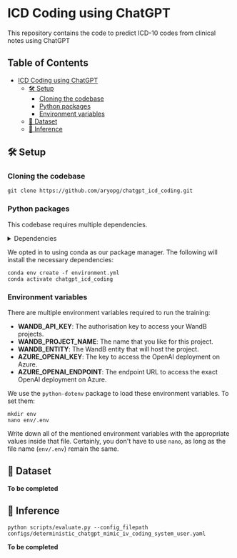 # ICD Coding using ChatGPT

This repository contains the code to predict ICD-10 codes from clinical notes using ChatGPT

<!-- omit in toc -->
## Table of Contents
- [ICD Coding using ChatGPT](#icd-coding-using-chatgpt)
  - [🛠️ Setup](#️-setup)
    - [Cloning the codebase](#cloning-the-codebase)
    - [Python packages](#python-packages)
    - [Environment variables](#environment-variables)
  - [💾 Dataset](#-dataset)
  - [🤖 Inference](#-inference)

## 🛠️ Setup
### Cloning the codebase

```
git clone https://github.com/aryopg/chatgpt_icd_coding.git
```

### Python packages
This codebase requires multiple dependencies.
<details>
<summary>Dependencies</summary>

```
- pip
- numpy
- pydantic
- python-dotenv
- black
- isort
- tqdm
- wandb
- pandas
- matplotlib
- scikit-learn
```
</details>

We opted in to using conda as our package manager. The following will install the necessary dependencies:
```
conda env create -f environment.yml
conda activate chatgpt_icd_coding
```

### Environment variables

There are multiple environment variables required to run the training:

- **WANDB_API_KEY**: The authorisation key to access your WandB projects.
- **WANDB_PROJECT_NAME**: The name that you like for this project.
- **WANDB_ENTITY**: The WandB entity that will host the project.
- **AZURE_OPENAI_KEY**: The key to access the OpenAI deployment on Azure.
- **AZURE_OPENAI_ENDPOINT**: The endpoint URL to access the exact OpenAI deployment on Azure.

We use the `python-dotenv` package to load these environment variables. To set them:

```
mkdir env
nano env/.env
```

Write down all of the mentioned environment variables with the appropriate values inside that file.
Certainly, you don't have to use `nano`, as long as the file name (`env/.env`) remain the same.

## 💾 Dataset

**To be completed**

## 🤖 Inference

```
python scripts/evaluate.py --config_filepath configs/deterministic_chatgpt_mimic_iv_coding_system_user.yaml
```

**To be completed**